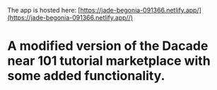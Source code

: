 The app is hosted here: [https://jade-begonia-091366.netlify.app/](https://jade-begonia-091366.netlify.app//)

# A modified version of the Dacade near 101 tutorial marketplace with some added functionality.
